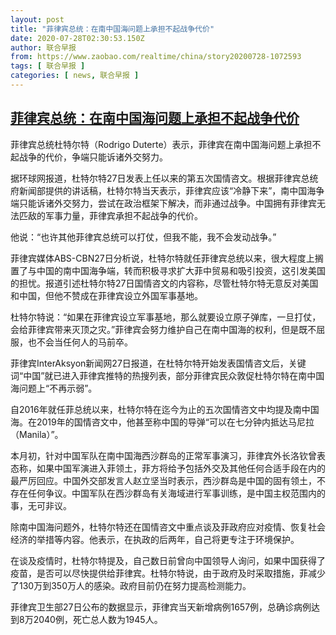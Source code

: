 ```yaml
---
layout: post
title: "菲律宾总统：在南中国海问题上承担不起战争代价"
date: 2020-07-28T02:30:53.150Z
author: 联合早报
from: https://www.zaobao.com/realtime/china/story20200728-1072593
tags: [ 联合早报 ]
categories: [ news, 联合早报 ]
---
```

<!--1595929860000-->
[菲律宾总统：在南中国海问题上承担不起战争代价](https://www.zaobao.com/realtime/china/story20200728-1072593)
------

<div>
<p>菲律宾总统杜特尔特（Rodrigo Duterte）表示，菲律宾在南中国海问题上承担不起战争的代价，争端只能诉诸外交努力。</p><p>据环球网报道，杜特尔特27日发表上任以来的第五次国情咨文。根据菲律宾总统府新闻部提供的讲话稿，杜特尔特当天表示，菲律宾应该“冷静下来”，南中国海争端只能诉诸外交努力，尝试在政治框架下解决，而非通过战争。中国拥有菲律宾无法匹敌的军事力量，菲律宾承担不起战争的代价。</p><p>他说：“也许其他菲律宾总统可以打仗，但我不能，我不会发动战争。”</p><section id="imu"><div id="dfp-ad-imu1-wrapper" class="dfp-tag-wrapper"><div id="dfp-ad-imu1" class="dfp-tag-wrapper"></div></div></section><p>菲律宾媒体ABS-CBN27日分析说，杜特尔特就任菲律宾总统以来，很大程度上搁置了与中国的南中国海争端，转而积极寻求扩大菲中贸易和吸引投资，这引发美国的担忧。报道引述杜特尔特27日国情咨文的内容称，尽管杜特尔特无意反对美国和中国，但他不赞成在菲律宾设立外国军事基地。</p><p>杜特尔特说：“如果在菲律宾设立军事基地，那么就要设立原子弹库，一旦打仗，会给菲律宾带来灭顶之灾。”菲律宾会努力维护自己在南中国海的权利，但是既不屈服，也不会当任何人的马前卒。</p><p>菲律宾InterAksyon新闻网27日报道，在杜特尔特开始发表国情咨文后，关键词“中国”就已进入菲律宾推特的热搜列表，部分菲律宾民众敦促杜特尔特在南中国海问题上“不再示弱”。</p><p>自2016年就任菲总统以来，杜特尔特在迄今为止的五次国情咨文中均提及南中国海。在2019年的国情咨文中，他甚至称中国的导弹“可以在七分钟内抵达马尼拉（Manila）”。</p><div id="innity-in-post"></div><div id="dfp-ad-midarticlespecial-wrapper" class="dfp-tag-wrapper"><div id="dfp-ad-midarticlespecial" class="dfp-tag-wrapper"></div></div><p>本月初，针对中国军队在南中国海西沙群岛的正常军事演习，菲律宾外长洛钦曾表态称，如果中国军演进入菲领土，菲方将给予包括外交及其他任何合适手段在内的最严厉回应。中国外交部发言人赵立坚当时表示，西沙群岛是中国的固有领土，不存在任何争议。中国军队在西沙群岛有关海域进行军事训练，是中国主权范围内的事，无可非议。</p><p>除南中国海问题外，杜特尔特还在国情咨文中重点谈及菲政府应对疫情、恢复社会经济的举措等内容。他表示，在执政的后两年，自己将更专注于环境保护。</p><p>在谈及疫情时，杜特尔特提及，自己数日前曾向中国领导人询问，如果中国获得了疫苗，是否可以尽快提供给菲律宾。杜特尔特说，由于政府及时采取措施，菲减少了130万到350万人的感染。政府目前仍在努力提高检测能力。</p><p>菲律宾卫生部27日公布的数据显示，菲律宾当天新增病例1657例，总确诊病例达到8万2040例，死亡总人数为1945人。</p>
</div>
